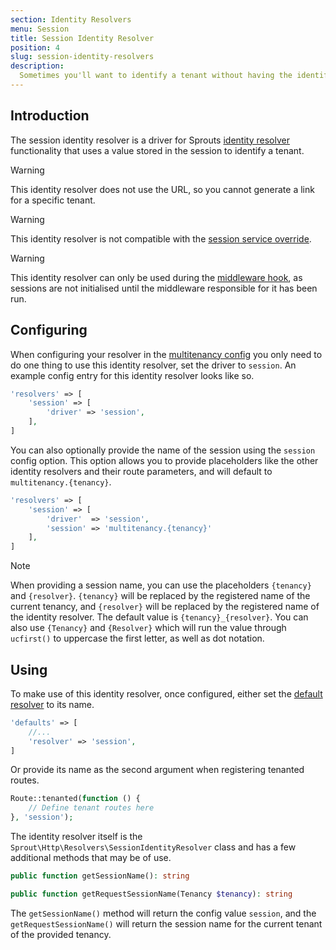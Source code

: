 ```yaml
---
section: Identity Resolvers
menu: Session
title: Session Identity Resolver
position: 4
slug: session-identity-resolvers
description:
  Sometimes you'll want to identify a tenant without having the identifier in the URL, in a situation where you can't expect a HTTP header to be provided, and when you want something a little more dynamic than a cookie. For those situations, there's the session identity resolver
---
```


## Introduction

The session identity resolver is a driver for Sprouts [identity resolver](identity-resolvers) functionality
that uses a value stored in the session to identify a tenant.

> [!WARNING]
> This identity resolver does not use the URL, so you cannot generate a link for a specific tenant.

> [!WARNING]
> This identity resolver is not compatible with the [session service override](session-service-override).

> [!WARNING]
> This identity resolver can only be used during the [middleware hook](resolution-hooks#the-middleware-hook),
> as sessions are not initialised until the middleware responsible for it has been run.

## Configuring

When configuring your resolver in the [multitenancy config](configuration#identity-resolvers) you only need
to do one thing to use this identity resolver, set the driver to `session`.
An example config entry for this identity resolver looks like so.

```php
'resolvers' => [
    'session' => [
        'driver' => 'session',
    ],
]
```

You can also optionally provide the name of the session using the `session` config option.
This option allows you to provide placeholders like the other identity resolvers and their route parameters,
and will default to `multitenancy.{tenancy}`.

```php
'resolvers' => [
    'session' => [
        'driver'  => 'session',
        'session' => 'multitenancy.{tenancy}'
    ],
]
```

> [!NOTE]
> When providing a session name, you can use the placeholders `{tenancy}` and `{resolver}`.
> `{tenancy}` will be replaced by the registered name of the current tenancy,
> and `{resolver}` will be replaced by the registered name of the identity resolver.
> The default value is `{tenancy}_{resolver}`.
> You can also use `{Tenancy}`
> and `{Resolver}` which will run the value through `ucfirst()` to uppercase the first letter, as well as dot notation.

## Using

To make use of this identity resolver, once configured, either set
the [default resolver](configuration#multitenancy-defaults) to its name.

```php
'defaults' => [
    //...
    'resolver' => 'session',
]
```

Or provide its name as the second argument when registering tenanted routes.

```php
Route::tenanted(function () {
    // Define tenant routes here
}, 'session');
```

The identity resolver itself is the `Sprout\Http\Resolvers\SessionIdentityResolver` class
and has a few additional methods that may be of use.

```php
public function getSessionName(): string

public function getRequestSessionName(Tenancy $tenancy): string
```

The `getSessionName()` method will return the config value `session`,
and the `getRequestSessionName()` will return the session name for the current tenant of the provided tenancy.
